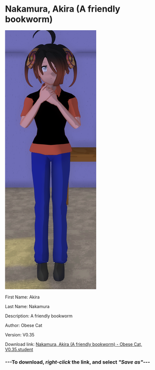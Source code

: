 # Nakamura, Akira (A friendly bookworm)

<img src = "https://raw.githubusercontent.com/Arbiter1223/Daigaku-Gurashi-Custom-Students/master/Students/Files/Nakamura%2C%20Akira%20(A%20friendly%20bookworm).png">

First Name: Akira

Last Name: Nakamura

Description: A friendly bookworm

Author: Obese Cat

Version: V0.35

Download link: <a href="https://raw.githubusercontent.com/Arbiter1223/Daigaku-Gurashi-Custom-Students/master/Students/Files/Nakamura%2C%20Akira%20(A%20friendly%20bookworm)%20-%20Obese%20Cat%2C%20V0.35.student">Nakamura, Akira (A friendly bookworm) - Obese Cat, V0.35.student</a>

### ---**To download, _right-click_ the link, and select _"Save as"_**---
